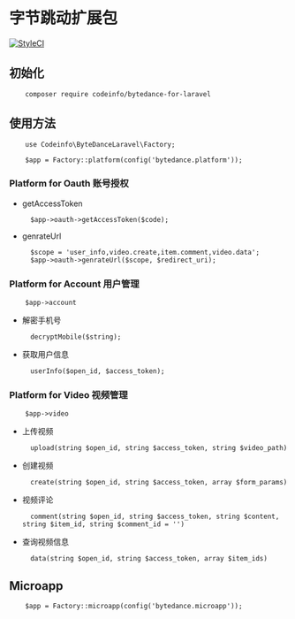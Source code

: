 # 字节跳动扩展包
[![StyleCI](https://github.styleci.io/repos/335143363/shield?branch=main)](https://github.styleci.io/repos/335143363?branch=main)

## 初始化

        composer require codeinfo/bytedance-for-laravel

## 使用方法

        use Codeinfo\ByteDanceLaravel\Factory;

        $app = Factory::platform(config('bytedance.platform'));

### Platform for Oauth 账号授权

* getAccessToken

        $app->oauth->getAccessToken($code);

* genrateUrl

        $scope = 'user_info,video.create,item.comment,video.data';
        $app->oauth->genrateUrl($scope, $redirect_uri);
### Platform for Account 用户管理

        $app->account

* 解密手机号

        decryptMobile($string);

* 获取用户信息

        userInfo($open_id, $access_token);

### Platform for Video 视频管理

        $app->video

* 上传视频

        upload(string $open_id, string $access_token, string $video_path)

* 创建视频

        create(string $open_id, string $access_token, array $form_params)

* 视频评论

        comment(string $open_id, string $access_token, string $content, string $item_id, string $comment_id = '')

* 查询视频信息

        data(string $open_id, string $access_token, array $item_ids)

## Microapp

        $app = Factory::microapp(config('bytedance.microapp'));
